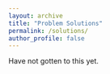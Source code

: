 ```yaml
---
layout: archive
title: "Problem Solutions"
permalink: /solutions/
author_profile: false
---
```

Have not gotten to this yet.
